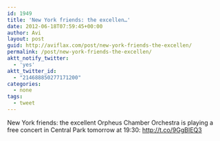 ```yaml
---
id: 1949
title: 'New York friends: the excellen…'
date: 2012-06-18T07:59:45+00:00
author: Avi
layout: post
guid: http://aviflax.com/post/new-york-friends-the-excellen/
permalink: /post/new-york-friends-the-excellen/
aktt_notify_twitter:
  - 'yes'
aktt_twitter_id:
  - "214688850277171200"
categories:
  - none
tags:
  - tweet
---
```

New York friends: the excellent Orpheus Chamber Orchestra is playing a free concert in Central Park tomorrow at 19:30: <a href="http://t.co/9GgBIEQ3" rel="nofollow">http://t.co/9GgBIEQ3</a>